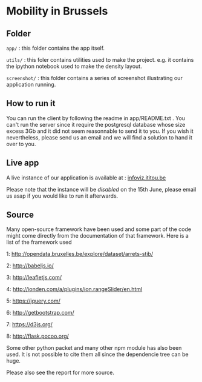 # Mobility in Brussels

## Folder

`app/` : this folder contains the app itself.

`utils/` : this foler contains utilities used to make the project. e.g. it contains the ipython notebook used to make the density layout.

`screenshot/` : this folder contains a series of screenshot illustrating our application running.


## How to run it

You can run the client by following the readme in app/README.txt .
You can't run the server since it require the postgresql database whose size excess 3Gb and it did not seem reasonnable to send it to you. If you wish it nevertheless, please send us an email and we will find a solution to hand it over to you.

## Live app

A live instance of our application is available at :
[infoviz.ititou.be](http://infoviz.ititou.be/#)

Please note that the instance will be _disabled_ on the 15th June, please email us asap if you would like to run it afterwards.

## Source

Many open-source framework have been used and some part of the code might come directly from the documentation of that framework. 
Here is a list of the framework used


1:  http://opendata.bruxelles.be/explore/dataset/arrets-stib/ 

2:  http://babeljs.io/
3:  http://leafletjs.com/
4:  http://ionden.com/a/plugins/ion.rangeSlider/en.html
5:  https://jquery.com/
6:  http://getbootstrap.com/

7:  https://d3js.org/
8:  http://flask.pocoo.org/

Some other python packet and many other npm module has also been used. It is not possible to cite them all since the dependencie tree can be huge.

Please also see the report for more source.


